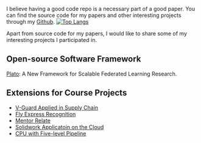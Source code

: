 I believe having a good code repo is a necessary part of a good paper. You can find the source code for my papers and other interesting projects through my [Github](https://github.com/dixiyao).
[![Top Langs](https://github-readme-stats.vercel.app/api/top-langs/?username=dixiyao&layout=donut&theme=buefy)](https://github.com/anuraghazra/github-readme-stats)

Apart from source code for my papers, I would like to share some of my interesting projects I participated in.

## Open-source Software Framework
[Plato](https://github.com/TL-System/plato): A New Framework for Scalable Federated Learning Research.

## Extensions for Course Projects
- [V-Guard Applied in Supply Chain](https://github.com/anlowee/vguardbft)
- [Fly Express Recognition](https://github.com/dixiyao/Flyexpress-pytorch)
- [Mentor Relate](https://github.com/dixiyao/Mentor-Relate)
- [Solidwork Applicatoin on the Cloud](https://github.com/dixiyao/Cloud-Solidwork-Application)
- [CPU with Five-level Pipeline](https://github.com/dixiyao/SJTU_CS145)